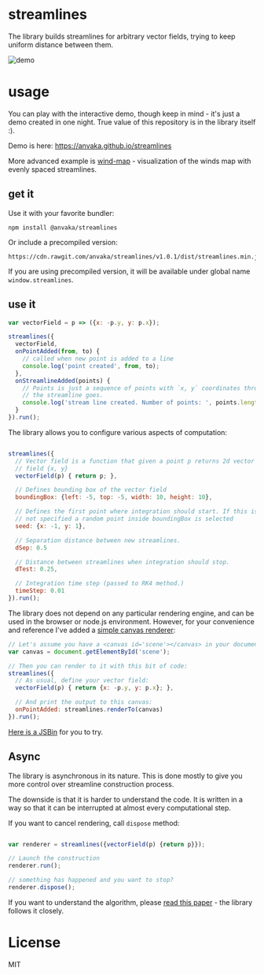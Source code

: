 # streamlines

The library builds streamlines for arbitrary vector fields, trying to keep uniform distance
between them.

![demo](https://i.imgur.com/dC5cN8P.gif)

# usage

You can play with the interactive demo, though keep in mind - it's just a demo created in one night.
True value of this repository is in the library itself :).

Demo is here: https://anvaka.github.io/streamlines

More advanced example is [wind-map](https://anvaka.github.io/wind-lines/) - visualization of the winds
map with evenly spaced streamlines.

## get it

Use it with your favorite bundler:

```
npm install @anvaka/streamlines
```

Or include a precompiled version:

```
https://cdn.rawgit.com/anvaka/streamlines/v1.0.1/dist/streamlines.min.js
```

If you are using precompiled version, it will be available under global name `window.streamlines`.

## use it

``` js
var vectorField = p => ({x: -p.y, y: p.x});

streamlines({
  vectorField,
  onPointAdded(from, to) {
    // called when new point is added to a line
    console.log('point created', from, to);
  },
  onStreamlineAdded(points) {
    // Points is just a sequence of points with `x, y` coordinates through which
    // the streamline goes.
    console.log('stream line created. Number of points: ', points.length)
  }
}).run();
```

The library allows you to configure various aspects of computation:

``` js

streamlines({
  // Vector field is a function that given a point p returns 2d vector
  // field {x, y}
  vectorField(p) { return p; },

  // Defines bounding box of the vector field
  boundingBox: {left: -5, top: -5, width: 10, height: 10},

  // Defines the first point where integration should start. If this is
  // not specified a random point inside boundingBox is selected
  seed: {x: -1, y: 1},

  // Separation distance between new streamlines.
  dSep: 0.5

  // Distance between streamlines when integration should stop.
  dTest: 0.25,

  // Integration time step (passed to RK4 method.)
  timeStep: 0.01
}).run();
```

The library does not depend on any particular rendering engine, and can be used in the
browser or node.js environment. However, for your convenience and reference I've added
a [simple canvas renderer](https://github.com/anvaka/streamlines/blob/master/lib/renderTo.js):

``` js
// Let's assume you have a <canvas id='scene'></canvas> in your document:
var canvas = document.getElementById('scene');

// Then you can render to it with this bit of code:
streamlines({
  // As usual, define your vector field:
  vectorField(p) { return {x: -p.y, y: p.x}; },

  // And print the output to this canvas:
  onPointAdded: streamlines.renderTo(canvas)
}).run();
```

[Here is a JSBin](http://jsbin.com/miwuyav/edit?html,js,output) for you to try.

## Async

The library is asynchronous in its nature. This is done mostly to give you more control
over streamline construction process.

The downside is that it is harder to understand the code. It is written in a way so that
it can be interrupted at almost every computational step. 

If you want to cancel rendering, call `dispose` method:

``` js

var renderer = streamlines({vectorField(p) {return p}});

// Launch the construction
renderer.run();

// something has happened and you want to stop?
renderer.dispose();
```

If you want to understand the algorithm, please [read this paper](http://web.cs.ucdavis.edu/~ma/SIGGRAPH02/course23/notes/papers/Jobard.pdf) - the library follows it closely.

# License

MIT
